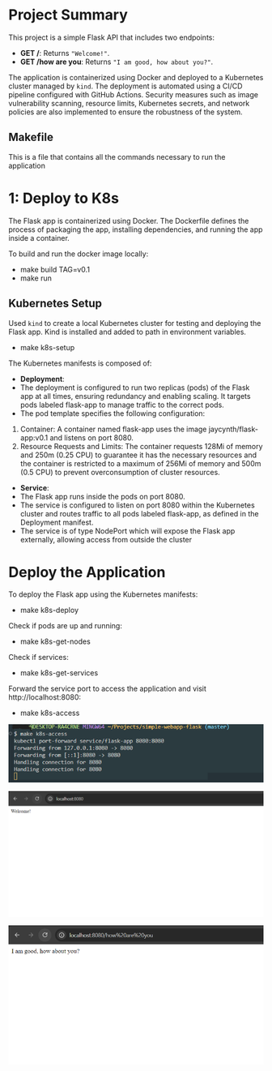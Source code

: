 # Project Summary

This project is a simple Flask API that includes two endpoints:
- **GET /**: Returns `"Welcome!"`.
- **GET /how are you**: Returns `"I am good, how about you?"`.

The application is containerized using Docker and deployed to a Kubernetes cluster managed by `kind`. The deployment is automated using a CI/CD pipeline configured with GitHub Actions. Security measures such as image vulnerability scanning, resource limits, Kubernetes secrets, and network policies are also implemented to ensure the robustness of the system.

## Makefile
This is a file that contains all the commands necessary to run the application


# 1: Deploy to K8s
The Flask app is containerized using Docker. The Dockerfile defines the process of packaging the app, installing dependencies, and running the app inside a container.

To build and run the docker image locally:
  - make build TAG=v0.1
  - make run

## Kubernetes Setup 

Used `kind` to create a local Kubernetes cluster for testing and deploying the Flask app.
Kind is installed and added to path in environment variables.
  - make k8s-setup

The Kubernetes manifests is composed of:
- **Deployment**: 
- The deployment is configured to run two replicas (pods) of the Flask app at all times, ensuring redundancy and enabling scaling. It targets pods labeled flask-app to manage traffic to the correct pods.
- The pod template specifies the following configuration:
1. Container: A container named flask-app uses the image jaycynth/flask-app:v0.1 and listens on port 8080.
2. Resource Requests and Limits:
The container requests 128Mi of memory and 250m (0.25 CPU) to guarantee it has the necessary resources and the container is restricted to a maximum of 256Mi of memory and 500m (0.5 CPU) to prevent overconsumption of cluster resources.


- **Service**: 
- The Flask app runs inside the pods on port 8080. 
- The service is configured to listen on port 8080 within the Kubernetes cluster and routes traffic to all pods labeled flask-app, as defined in the Deployment manifest. 
- The service is of type NodePort which will expose the Flask app externally, allowing access from outside the cluster


# Deploy the Application
To deploy the Flask app using the Kubernetes manifests:
- make k8s-deploy

Check if pods are up and running:
- make k8s-get-nodes

Check if services:
- make k8s-get-services

Forward the service port to access the application and visit http://localhost:8080:
- make k8s-access


![screenshot](screenshots/k8s-access-command.png)

![screenshot](screenshots/service-running.png)

![screenshot](screenshots/service-running-2.png)








